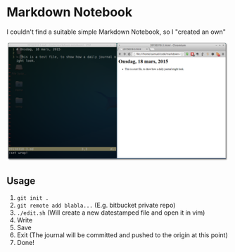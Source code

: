 # Markdown Notebook
I couldn't find a suitable simple Markdown Notebook, so I "created an own" 

![Screenshot](mdnotebook.png)

## Usage

1. `git init .`
2. `git remote add blabla...` (E.g. bitbucket private repo)
3. `./edit.sh` (Will create a new datestamped file and open it in vim)
4. Write
5. Save
6. Exit (The journal will be committed and pushed to the origin at this point)
7. Done!
